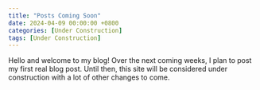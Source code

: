 ```yaml
---
title: "Posts Coming Soon"
date: 2024-04-09 00:00:00 +0800
categories: [Under Construction]
tags: [Under Construction]
---
```


Hello and welcome to my blog! Over the next coming weeks, I plan to post my first real blog post. Until then, this site will be considered under construction with a lot of other changes to come.